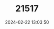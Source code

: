 ---
title: "21517"
category: "Gerbilliscus nigricaudus"
draft: false
date: 2024-02-22 13:03:50
languages:
  English: ["Black-tailed Gerbil"]
---